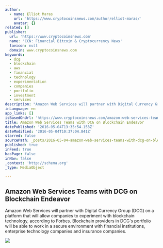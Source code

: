 ```yaml
---
author:
  - name: Elliot Maras
    url: 'https://www.cryptocoinsnews.com/author/elliot-maras/'
    avatar: {}
related: []
publisher:
  url: 'https://www.cryptocoinsnews.com'
  name: 'CCN: Financial Bitcoin & Cryptocurrency News'
  favicon: null
  domain: www.cryptocoinsnews.com
keywords:
  - dcg
  - blockchain
  - aws
  - financial
  - technology
  - experimentation
  - companies
  - portfolio
  - investment
  - services
description: "Amazon Web Services will partner with Digital Currency Group (DCG) on a platform that will allow companies to experiment with blockchain technology, according to Forbes. Blockchain providers in DCG's portfolio will be able to work in a secure environment with financial institutions, enterprise technology companies and insurance companies."
inLanguage: en
app_links: []
isBasedOnUrl: 'https://www.cryptocoinsnews.com/amazon-web-services-teams-with-dcg-on-blockchain-endeavor/'
title: Amazon Web Services Teams with DCG on Blockchain Endeavor
datePublished: '2016-05-04T13:35:54.153Z'
dateModified: '2016-05-04T10:37:04.841Z'
starred: false
sourcePath: _posts/2016-05-04-amazon-web-services-teams-with-dcg-on-blockchain-endeavor.md
published: true
inFeed: true
hasPage: false
inNav: false
_context: 'http://schema.org'
_type: MediaObject

---
```

<article style=""><h1>Amazon Web Services Teams with DCG on Blockchain Endeavor</h1><p>Amazon Web Services will partner with Digital Currency Group (DCG) on a platform that will allow companies to experiment with blockchain technology, according to Forbes. Blockchain providers in DCG's portfolio will be able to work in a secure environment with financial institutions, enterprise technology companies and insurance companies.</p><img src="https://www.cryptocoinsnews.com/wp-content/uploads/2016/05/Amazon-web-services.jpg" /></article>
